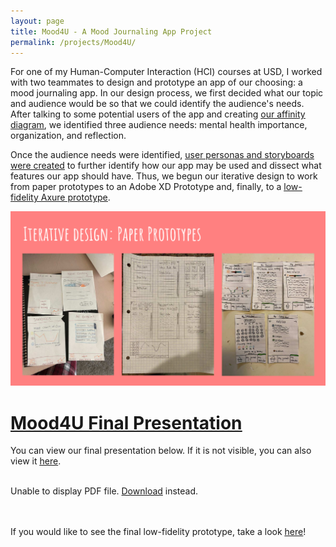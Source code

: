 ```yaml
---
layout: page
title: Mood4U - A Mood Journaling App Project
permalink: /projects/Mood4U/
---
```


For one of my Human-Computer Interaction (HCI) courses at USD, I worked with two teammates to design and prototype an app of our choosing: a mood journaling app. In our design process, we first decided what our topic and audience would be so that we could identify the audience's needs. After talking to some potential users of the app and creating <a href = "/docs/assets/Affinity_Diagram.pdf" target = "_blank"><u>our affinity diagram</u></a>, we identified three audience needs: mental health importance, organization, and reflection.

Once the audience needs were identified, <a href = "/docs/assets/personas_and_storyboard.pdf" target = "_blank"><u>user personas and storyboards were created</u></a> to further identify how our app may be used and dissect what features our app should have. Thus, we begun our iterative design to work from paper prototypes to an Adobe XD Prototype and, finally, to a <a href = "https://nvp3kc.axshare.com/#id=wf6y0e&p=home_2&g=1" target = "_blank"><u>low-fidelity Axure prototype</u></a>.

<img src="/docs/assets/paper-protos.png" alt="Paper prototypes created for the Mood4U app."/>

<html>
  <head>
    <title>Mood4U Presentation Slides</title>
  </head>
  <body>
    <h1><a href = "/docs/assets/Mood4U.pdf" target = "_blank"><u>Mood4U Final Presentation</u></a></h1>
    <p>You can view our final presentation below. If it is not visible, you can also view it <a href = "/docs/assets/Mood4U.pdf" target = "_blank"><u>here</u></a>.<br><br>
    <object data="/docs/assets/Mood4U.pdf" type="application/pdf" width="100%" height="500px">
      <p>Unable to display PDF file. <a href="/docs/assets/Mood4U.pdf">Download</a> instead.</p>
    </object>

<br><br>
If you would like to see the final low-fidelity prototype, take a look <a href = "https://nvp3kc.axshare.com/#id=wf6y0e&p=home_2&g=1" target = "_blank"><u>here</u></a>!